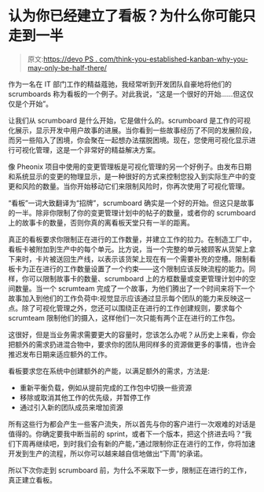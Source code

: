 # 认为你已经建立了看板？为什么你可能只走到一半

> 原文:[https://devo PS . com/think-you-established-kanban-why-you-may-only-be-half-there/](https://devops.com/think-youve-established-kanban-why-you-might-only-be-halfway-there/)

作为一名在 IT 部门工作的精益蔻驰，我经常听到开发团队自豪地将他们的 scrumboards 称为看板的一个例子。对此我说，“这是一个很好的开始……但这仅仅是个开始”。

让我们从 scrumboard 是什么开始，它是做什么的。scrumboard 是工作的可视化展示，显示开发中用户故事的进展。当你看到一些故事经历了不同的发展阶段，而另一些陷入了困境，你会聚在一起想办法摆脱困境。现在，您使用可视化显示进行可视化管理，这是一个非常好的精益解决方案。

像 Pheonix 项目中使用的变更管理板是可视化管理的另一个好例子。由发布日期和系统显示的变更的物理显示，是一种很好的方式来控制您投入到实际生产中的变更和风险的数量。当你开始移动它们来限制风险时，你再次使用了可视化管理。

“看板”一词大致翻译为“招牌”，scrumboard 确实是一个好的开始。但这只是故事的一半。除非你限制了你的变更管理计划中的帖子的数量，或者你的 scrumboard 上的故事卡的数量，否则你真的离看板天堂只有一半的距离。

真正的看板要求你限制正在进行的工作数量，并建立工作的拉力。在制造工厂中，看板卡被附加到生产中的每个单元。比方说，当一个完整的单元被顾客从货架上拿下来时，卡片被送回生产线，以表示该货架上现在有一个需要补充的空槽。限制看板卡为正在进行的工作数量设置了一个约束——这个限制应该反映流程的能力。同样，你可以限制故事卡的数量、scrumboard 上的方框数量或变更管理计划中的空间数量。当一个 scrumteam 完成了一个故事，为他们腾出了一个时间来将下一个故事加入到他们的工作负荷中:视觉显示应该通过显示每个团队的能力来反映这一点。除了可视化管理之外，您还可以围绕正在进行的工作创建规则，要求每个 scrumteam 限制他们的摄入，这样他们一次只能有两个正在进行的工作包。

这很好，但是当业务需求需要更大的容量时，您该怎么办呢？从历史上来看，你会把额外的需求扔进混合物中，要求你的团队用同样多的资源做更多的事情，也许会推迟发布日期来适应额外的工作。

看板要求您在系统中创建额外的产能，以满足额外的需求，方法是:

*   重新平衡负载，例如从提前完成的工作包中切换一些资源
*   移除或取消其他工作的优先级，并暂停工作
*   通过引入新的团队成员来增加资源

所有这些行为都会产生一些客户流失，所以首先与你的客户进行一次艰难的对话是值得的。你确定要我中断当前的 sprint，或者下一个版本，把这个挤进去吗？“我们下周再继续吧，到时我们会有新的产能，”通过限制你正在进行的工作，你将加速开发到生产的流程，所以你可以越来越自信地做出“下周”的承诺。

所以下次你走到 scrumboard 前，为什么不采取下一步，限制正在进行的工作，真正建立看板。